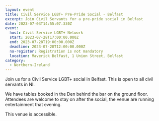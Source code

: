 ```yaml
---
layout: event
title: Civil Service LGBT+ Pre-Pride Social - Belfast
excerpt: Join Civil Servants for a pre-pride social in Belfast
date: 2023-07-03T14:55:07.330Z
event:
  host: Civil Service LGBT+ Network
  start: 2023-07-28T17:00:00.000Z
  end: 2023-07-28T19:00:00.000Z
  deadline: 2023-07-28T12:00:00.000Z
  no-register: Registration is not mandatory
  location: Maverick Belfast, 1 Union Street, Belfast
category:
  - Northern-Ireland
---
```

Join us for a Civil Service LGBT+ social in Belfast. This is open to all civil servants in NI.

We have tables booked in the Den behind the bar on the ground floor. Attendees are welcome to stay on after the social, the venue are running entertainment that evening.

This venue is accessible.